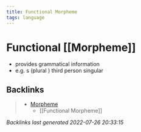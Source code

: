 ```yaml
---
title: Functional Morpheme
tags: language
---
```


# Functional [[Morpheme]]
- provides grammatical information
- e.g. s (plural ) third person singular


































































































## Backlinks

> - [Morpheme](Morpheme.md)
>   - [[Functional Morpheme]]

_Backlinks last generated 2022-07-26 20:33:15_
